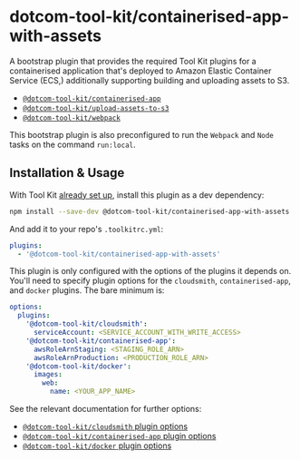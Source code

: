 # dotcom-tool-kit/containerised-app-with-assets

A bootstrap plugin that provides the required Tool Kit plugins for a containerised application that's deployed to Amazon Elastic Container Service (ECS,) additionally supporting building and uploading assets to S3.

  - [`@dotcom-tool-kit/containerised-app`](https://github.com/Financial-Times/dotcom-tool-kit/tree/main/plugins/containerised-app)
  - [`@dotcom-tool-kit/upload-assets-to-s3`](https://github.com/Financial-Times/dotcom-tool-kit/tree/main/plugins/upload-assets-to-s3)
  - [`@dotcom-tool-kit/webpack`](https://github.com/Financial-Times/dotcom-tool-kit/tree/main/plugins/webpack)

This bootstrap plugin is also preconfigured to run the `Webpack` and `Node` tasks on the command `run:local`.

## Installation & Usage

With Tool Kit [already set up](https://github.com/financial-times/dotcom-tool-kit#installing-and-using-tool-kit), install this plugin as a dev dependency:

```sh
npm install --save-dev @dotcom-tool-kit/containerised-app-with-assets
```

And add it to your repo's `.toolkitrc.yml`:

```yml
plugins:
  - '@dotcom-tool-kit/containerised-app-with-assets'
```

This plugin is only configured with the options of the plugins it depends on. You'll need to specify plugin options for the `cloudsmith`, `containerised-app`, and `docker` plugins. The bare minimum is:

```yml
options:
  plugins:
    '@dotcom-tool-kit/cloudsmith':
      serviceAccount: <SERVICE_ACCOUNT_WITH_WRITE_ACCESS>
    '@dotcom-tool-kit/containerised-app':
      awsRoleArnStaging: <STAGING_ROLE_ARN>
      awsRoleArnProduction: <PRODUCTION_ROLE_ARN>
    '@dotcom-tool-kit/docker':
      images:
        web:
          name: <YOUR_APP_NAME>
```

See the relevant documentation for further options:

  - [`@dotcom-tool-kit/cloudsmith` plugin options](https://github.com/Financial-Times/dotcom-tool-kit/tree/main/plugins/cloudsmith#plugin-wide-options)
  - [`@dotcom-tool-kit/containerised-app` plugin options](https://github.com/Financial-Times/dotcom-tool-kit/tree/main/plugins/containerised-app#plugin-wide-options)
  - [`@dotcom-tool-kit/docker` plugin options](https://github.com/Financial-Times/dotcom-tool-kit/tree/main/plugins/docker#plugin-wide-options)


<!-- begin autogenerated docs -->
<!-- end autogenerated docs -->
